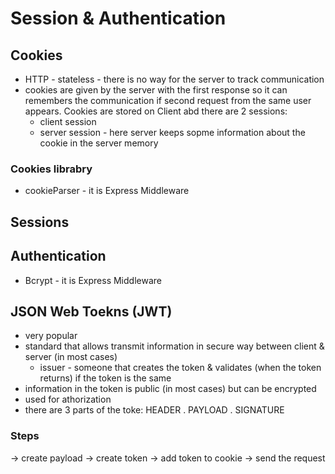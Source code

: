 # Session & Authentication

## Cookies

- HTTP - stateless - there is no way for the server to track communication
- cookies are given by the server with the first response so it can remembers the communication if second request from the same user appears. Cookies are stored on Client abd there are 2 sessions:
  - client session
  - server session - here server keeps sopme information about the cookie in the server memory

### Cookies librabry

- cookieParser - it is Express Middleware

## Sessions

## Authentication

- Bcrypt - it is Express Middleware

## JSON Web Toekns (JWT)

- very popular
- standard that allows transmit information in secure way between client & server (in most cases)
  - issuer - someone that creates the token & validates (when the token returns) if the token is the same
- information in the token is public (in most cases) but can be encrypted
- used for athorization
- there are 3 parts of the toke: HEADER . PAYLOAD . SIGNATURE

### Steps

-> create payload -> create token -> add token to cookie -> send the request
